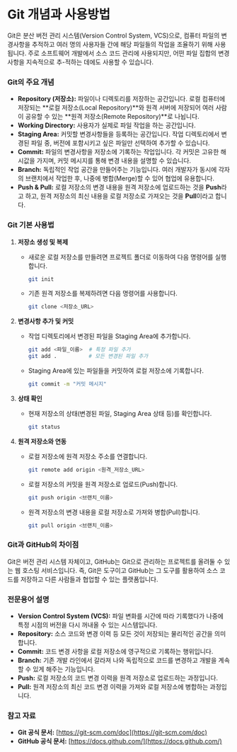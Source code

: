# Git 개념과 사용방법

Git은 분산 버전 관리 시스템(Version Control System, VCS)으로, 컴퓨터 파일의 변경사항을 추적하고 여러 명의 사용자들 간에 해당 파일들의 작업을 조율하기 위해 사용됩니다. 주로 소프트웨어 개발에서 소스 코드 관리에 사용되지만, 어떤 파일 집합의 변경사항을 지속적으로 추-적하는 데에도 사용할 수 있습니다.

### Git의 주요 개념

*   **Repository (저장소):** 파일이나 디렉토리를 저장하는 공간입니다. 로컬 컴퓨터에 저장되는 **로컬 저장소(Local Repository)**와 원격 서버에 저장되어 여러 사람이 공유할 수 있는 **원격 저장소(Remote Repository)**로 나뉩니다.
*   **Working Directory:** 사용자가 실제로 파일 작업을 하는 공간입니다.
*   **Staging Area:** 커밋할 변경사항들을 등록하는 공간입니다. 작업 디렉토리에서 변경된 파일 중, 버전에 포함시키고 싶은 파일만 선택하여 추가할 수 있습니다.
*   **Commit:** 파일의 변경사항을 저장소에 기록하는 작업입니다. 각 커밋은 고유한 해시값을 가지며, 커밋 메시지를 통해 변경 내용을 설명할 수 있습니다.
*   **Branch:** 독립적인 작업 공간을 만들어주는 기능입니다. 여러 개발자가 동시에 각자의 브랜치에서 작업한 후, 나중에 병합(Merge)할 수 있어 협업에 유용합니다.
*   **Push & Pull:** 로컬 저장소의 변경 내용을 원격 저장소에 업로드하는 것을 **Push**라고 하고, 원격 저장소의 최신 내용을 로컬 저장소로 가져오는 것을 **Pull**이라고 합니다.

### Git 기본 사용법

1.  **저장소 생성 및 복제**
    *   새로운 로컬 저장소를 만들려면 프로젝트 폴더로 이동하여 다음 명령어를 실행합니다.
        ```bash
        git init
        ```
    *   기존 원격 저장소를 복제하려면 다음 명령어를 사용합니다.
        ```bash
        git clone <저장소_URL>
        ```

2.  **변경사항 추가 및 커밋**
    *   작업 디렉토리에서 변경된 파일을 Staging Area에 추가합니다.
        ```bash
        git add <파일_이름>  # 특정 파일 추가
        git add .          # 모든 변경된 파일 추가
        ```
    *   Staging Area에 있는 파일들을 커밋하여 로컬 저장소에 기록합니다.
        ```bash
        git commit -m "커밋 메시지"
        ```

3.  **상태 확인**
    *   현재 저장소의 상태(변경된 파일, Staging Area 상태 등)를 확인합니다.
        ```bash
        git status
        ```

4.  **원격 저장소와 연동**
    *   로컬 저장소에 원격 저장소 주소를 연결합니다.
        ```bash
        git remote add origin <원격_저장소_URL>
        ```
    *   로컬 저장소의 커밋을 원격 저장소로 업로드(Push)합니다.
        ```bash
        git push origin <브랜치_이름>
        ```
    *   원격 저장소의 변경 내용을 로컬 저장소로 가져와 병합(Pull)합니다.
        ```bash
        git pull origin <브랜치_이름>
        ```

### Git과 GitHub의 차이점

Git은 버전 관리 시스템 자체이고, GitHub는 Git으로 관리하는 프로젝트를 올려둘 수 있는 웹 호스팅 서비스입니다. 즉, Git은 도구이고 GitHub는 그 도구를 활용하여 소스 코드를 저장하고 다른 사람들과 협업할 수 있는 플랫폼입니다.

### 전문용어 설명

*   **Version Control System (VCS):** 파일 변화를 시간에 따라 기록했다가 나중에 특정 시점의 버전을 다시 꺼내올 수 있는 시스템입니다.
*   **Repository:** 소스 코드와 변경 이력 등 모든 것이 저장되는 물리적인 공간을 의미합니다.
*   **Commit:** 코드 변경 사항을 로컬 저장소에 영구적으로 기록하는 행위입니다.
*   **Branch:** 기존 개발 라인에서 갈라져 나와 독립적으로 코드를 변경하고 개발을 계속할 수 있게 해주는 기능입니다.
*   **Push:** 로컬 저장소의 코드 변경 이력을 원격 저장소로 업로드하는 과정입니다.
*   **Pull:** 원격 저장소의 최신 코드 변경 이력을 가져와 로컬 저장소에 병합하는 과정입니다.

### 참고 자료

*   **Git 공식 문서:** [https://git-scm.com/doc](https://git-scm.com/doc)
*   **GitHub 공식 문서:** [https://docs.github.com/](https://docs.github.com/)

